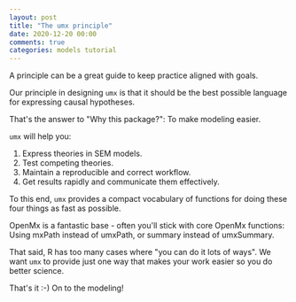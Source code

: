```yaml
---
layout: post
title: "The umx principle"
date: 2020-12-20 00:00
comments: true
categories: models tutorial
---
```


<a name="top"></a>

A principle can be a great guide to keep practice aligned with goals.

Our principle in designing `umx` is that it should be the best possible language for expressing causal hypotheses.

That's the answer to "Why this package?": To make modeling easier.

`umx` will help you:

1. Express theories in SEM models.
2. Test competing theories.
3. Maintain a reproducible and correct workflow.
4. Get results rapidly and communicate them effectively.

To this end, `umx` provides a compact vocabulary of functions for doing these four things as fast as possible.

OpenMx is a fantastic base - often you'll stick with core OpenMx functions: Using mxPath instead of umxPath, or summary instead of umxSummary.

That said, R has too many cases where "you can do it lots of ways". We want `umx` to provide just one way that makes your work easier so you do better science.

That's it :-) On to the modeling!